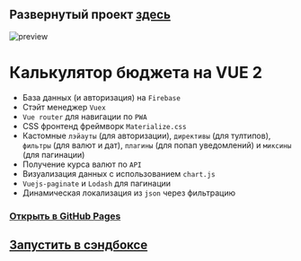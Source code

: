## Развернутый проект [здесь](https://mrmadu.github.io/vue2-budget_calc/)

![preview](https://user-images.githubusercontent.com/22976310/198840626-87ab1aca-6bca-4084-abf1-95744b9ae5a8.gif)



# Калькулятор бюджета на VUE 2

- База данных (и авторизация) на `Firebase`
- Стэйт менеджер `Vuex`
- `Vue router` для навигации по `PWA`
- CSS фронтенд фреймворк `Materialize.css`
- Кастомные `лэйауты` (для авторизации), `директивы` (для тултипов), `фильтры` (для валют и дат), `плагины` (для попап уведомлений) и `миксины` (для пагинации)
- Получение курса валют по `API`
- Визуализация данных с использованием `chart.js`
- `Vuejs-paginate` и `Lodash` для пагинации
- Динамическая локализация из `json` через фильтрацию

### [Открыть в GitHub Pages](https://mrmadu.github.io/vue2-budget_calc/)
## [Запустить в сэндбоксе](https://codesandbox.io/s/github/mrmadu/vue2-budget_calc)

